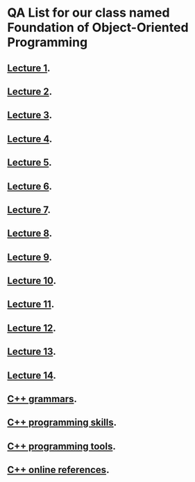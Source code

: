 # QA List for our class named Foundation of Object-Oriented Programming

## [Lecture 1](https://github.com/hailongyao/OOP_QA/blob/master/Lecture-1.md).
## [Lecture 2](https://github.com/hailongyao/OOP_QA/blob/master/Lecture-2.md).
## [Lecture 3](https://github.com/hailongyao/OOP_QA/blob/master/Lecture-3.md).
## [Lecture 4](https://github.com/hailongyao/OOP_QA/blob/master/Lecture-4.md).
## [Lecture 5](https://github.com/hailongyao/OOP_QA/blob/master/Lecture-5.md).
## [Lecture 6](https://github.com/hailongyao/OOP_QA/blob/master/Lecture-6.md).
## [Lecture 7](https://github.com/hailongyao/OOP_QA/blob/master/Lecture-7.md).
## [Lecture 8](https://github.com/hailongyao/OOP_QA/blob/master/Lecture-8.md).
## [Lecture 9](https://github.com/hailongyao/OOP_QA/blob/master/Lecture-9.md).
## [Lecture 10](https://github.com/hailongyao/OOP_QA/blob/master/Lecture-10.md).
## [Lecture 11](https://github.com/hailongyao/OOP_QA/blob/master/Lecture-11.md).
## [Lecture 12](https://github.com/hailongyao/OOP_QA/blob/master/Lecture-12.md).
## [Lecture 13](https://github.com/hailongyao/OOP_QA/blob/master/Lecture-13.md).
## [Lecture 14](https://github.com/hailongyao/OOP_QA/blob/master/Lecture-14.md).
## [C++ grammars](https://github.com/hailongyao/OOP_QA/blob/master/grammars.md).
## [C++ programming skills](https://github.com/hailongyao/OOP_QA/blob/master/skills.md).
## [C++ programming tools](https://github.com/hailongyao/OOP_QA/blob/master/tools.md).
## [C++ online references](https://github.com/hailongyao/OOP_QA/blob/master/refs.md).
